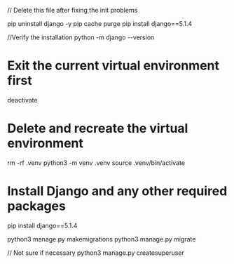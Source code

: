 // Delete this file after fixing the init problems


pip uninstall django -y
pip cache purge
pip install django==5.1.4


//Verify the installation
python -m django --version

# Exit the current virtual environment first
deactivate

# Delete and recreate the virtual environment
rm -rf .venv
python3 -m venv .venv
source .venv/bin/activate

# Install Django and any other required packages
pip install django==5.1.4


python3 manage.py makemigrations
python3 manage.py migrate


// Not sure if necessary
python3 manage.py createsuperuser